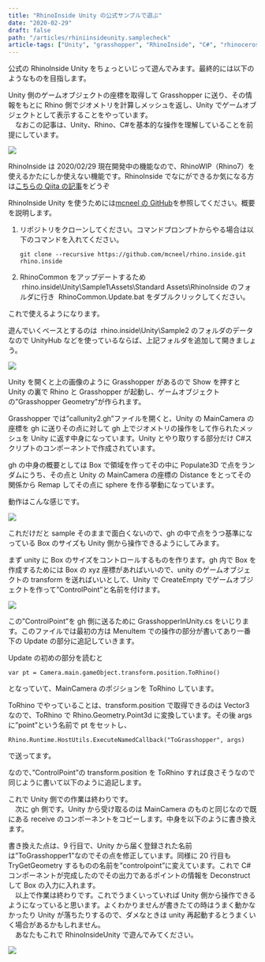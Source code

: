 ```yaml
---
title: "RhinoInside Unity の公式サンプルで遊ぶ"
date: "2020-02-29"
draft: false
path: "/articles/rhiniinsideunity.samplecheck"
article-tags: ["Unity", "grasshopper", "RhinoInside", "C#", "rhinoceros"]
---
```


公式の RhinoInside Unity をちょっといじって遊んでみます。最終的には以下のようなものを目指します。

Unity 側のゲームオブジェクトの座標を取得して Grasshopper に送り、その情報をもとに Rhino 側でジオメトリを計算しメッシュを返し、Unity でゲームオブジェクトとして表示することをやっています。  
　なおこの記事は、Unity、Rhino、C#を基本的な操作を理解していることを前提にしています。

![](https://1.bp.blogspot.com/-6V7f-V45f6I/XlnF_6_cg1I/AAAAAAAABxE/LcQkqiRw7z4OEDSck8fkjb1PDhm4DJ7TACLcBGAsYHQ/s640/rhinoinsideunity_vshoudini.gif)

RhinoInside は 2020/02/29 現在開発中の機能なので、RhinoWIP（Rhino7）を使えるかたにしか使えない機能です。RhinoInside でなにができるか気になる方は[こちらの Qiita の記事](https://qiita.com/hiron_rgkr/items/ba00b7ae75068a54ff20)をどうぞ

RhinoInside Unity を使うためには[mcneel の GitHub](https://github.com/mcneel/rhino.inside/tree/master/Unity)を参照してください。概要を説明します。

1.  リポジトリをクローンしてください。コマンドプロンプトからやる場合は以下のコマンドを入れてください。
    ```
    git clone --recursive https://github.com/mcneel/rhino.inside.git rhino.inside
    ```
2.  RhinoCommon をアップデートするため  rhino.inside\\Unity\\Sample1\\Assets\\Standard Assets\\RhinoInside のフォルダに行き  RhinoCommon.Update.bat をダブルクリックしてください。

これで使えるようになります。

遊んでいくベースとするのは  rhino.inside\\Unity\\Sample2 のフォルダのデータなので UnityHub などを使っているならば、上記フォルダを追加して開きましょう。

[![](https://1.bp.blogspot.com/-Qvc95M49gfg/Xlnzwbq90-I/AAAAAAAABxg/vpwdxb-nO4Aw7beMmi5skYsOfoPcABihgCLcBGAsYHQ/s400/%25E7%2594%25BB%25E5%2583%258F1.png)](https://1.bp.blogspot.com/-Qvc95M49gfg/Xlnzwbq90-I/AAAAAAAABxg/vpwdxb-nO4Aw7beMmi5skYsOfoPcABihgCLcBGAsYHQ/s1600/%25E7%2594%25BB%25E5%2583%258F1.png)

Unity を開くと上の画像のように Grasshopper があるので Show を押すと Unity の裏で Rhino と Grasshopper が起動し、ゲームオブジェクトの”Grasshopper Geometry”が作られます。

Grasshopper では”callunity2.gh”ファイルを開くと、Unity の MainCamera の座標を gh に送りその点に対して gh 上でジオメトリの操作をして作られたメッシュを Unity に返す中身になっています。Unity とやり取りする部分だけ C#スクリプトのコンポーネントで作成されています。

gh の中身の概要としては Box で領域を作ってその中に Populate3D で点をランダムにうち、その点と Unity の MainCamera の座標の Distance をとってその関係から Remap してその点に sphere を作る挙動になっています。

動作はこんな感じです。

[![](https://1.bp.blogspot.com/-V-Tl-UzRpPQ/Xln3pHcvPqI/AAAAAAAABx4/K9HCqdQ1WnUpNgSycLpN58RLSyTj3SbRQCLcBGAsYHQ/s400/RIU_Sampl2.gif)](https://1.bp.blogspot.com/-V-Tl-UzRpPQ/Xln3pHcvPqI/AAAAAAAABx4/K9HCqdQ1WnUpNgSycLpN58RLSyTj3SbRQCLcBGAsYHQ/s1600/RIU_Sampl2.gif)

これだけだと sample そのままで面白くないので、gh の中で点をうつ基準になっている Box のサイズも Unity 側から操作できるようにしてみます。

まず unity に Box のサイズをコントロールするものを作ります。gh 内で Box を作成するためには Box の xyz 座標があればいいので、unity のゲームオブジェクトの transform を送ればいいとして、Unity で CreateEmpty でゲームオブジェクトを作って”ControlPoint”と名前を付けます。

[![](https://1.bp.blogspot.com/-2DC4FQFBF9A/Xln6lF-KkFI/AAAAAAAAByQ/FcELw49TsgA_MIca2IZqXrr0hw_Kn0n3ACLcBGAsYHQ/s400/%25E7%2594%25BB%25E5%2583%258F2.png)](https://1.bp.blogspot.com/-2DC4FQFBF9A/Xln6lF-KkFI/AAAAAAAAByQ/FcELw49TsgA_MIca2IZqXrr0hw_Kn0n3ACLcBGAsYHQ/s1600/%25E7%2594%25BB%25E5%2583%258F2.png)

この”ControlPoint”を gh 側に送るために GrasshopperInUnity.cs をいじります。このファイルでは最初の方は MenuItem での操作の部分が書いてあり一番下の Update の部分に追記していきます。

Update の初めの部分を読むと
```
var pt = Camera.main.gameObject.transform.position.ToRhino()
```

となっていて、MainCamera のポジションを ToRhino しています。

ToRhino でやっていることは、transform.position で取得できるのは Vector3 なので、ToRhino で Rhino.Geometry.Point3d に変換しています。その後 args に”point”という名前で pt をセットし、
```
Rhino.Runtime.HostUtils.ExecuteNamedCallback("ToGrasshopper", args)
```
で送ってます。

なので、”ControlPoint”の transform.position を ToRhino すれば良さそうなので同じように書いて以下のように追記します。

これで Unity 側での作業は終わりです。  
　次に gh 側です。Unity から受け取るのは MainCamera のものと同じなので既にある receive のコンポーネントをコピーします。中身を以下のように書き換えます。

書き換えた点は、9 行目で、Unity から届く登録された名前は”ToGrasshopper1”なのでその点を修正しています。同様に 20 行目も TryGetGeometry するものの名前を”controlpoint”に変えています。これで C#コンポーネントが完成したのでその出力であるポイントの情報を Deconstruct して Box の入力に入れます。  
　以上で作業は終わりです。これでうまくいっていれば Unity 側から操作できるようになっていると思います。よくわかりませんが書きたての時はうまく動かなかったり Unity が落ちたりするので、ダメなときは unity 再起動するとうまくいく場合があるかもしれません。  
　あなたもこれで RhinoInsideUnity で遊んでみてください。

[![](https://1.bp.blogspot.com/-pukbJjiUEF4/XloEg7XZk1I/AAAAAAAAByo/62SY-yQ1E1AqtS3ROQ9rb88w0WiMd3SpACLcBGAsYHQ/s640/RIU_Sampl2-2.gif)](https://1.bp.blogspot.com/-pukbJjiUEF4/XloEg7XZk1I/AAAAAAAAByo/62SY-yQ1E1AqtS3ROQ9rb88w0WiMd3SpACLcBGAsYHQ/s1600/RIU_Sampl2-2.gif)
